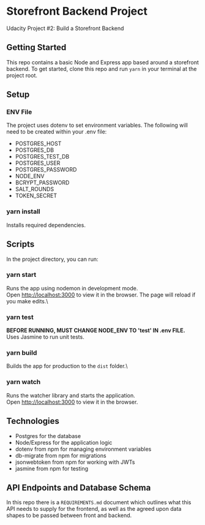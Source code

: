 # Storefront Backend Project

Udacity Project #2: Build a Storefront Backend

## Getting Started

This repo contains a basic Node and Express app based around a storefront backend. To get started, clone this repo and run `yarn` in your terminal at the project root.

## Setup

### ENV File

The project uses dotenv to set environment variables. The following will need to be created within your .env file:

- POSTGRES_HOST
- POSTGRES_DB
- POSTGRES_TEST_DB
- POSTGRES_USER
- POSTGRES_PASSWORD
- NODE_ENV
- BCRYPT_PASSWORD
- SALT_ROUNDS
- TOKEN_SECRET

### yarn install

Installs required dependencies.

## Scripts

In the project directory, you can run:

### yarn start

Runs the app using nodemon in development mode.\
Open [http://localhost:3000](http://localhost:3000) to view it in the browser.
The page will reload if you make edits.\

### yarn test

**BEFORE RUNNING, MUST CHANGE NODE_ENV TO 'test' IN .env FILE.**
Uses Jasmine to run unit tests.

### yarn build

Builds the app for production to the `dist` folder.\

### yarn watch

Runs the watcher library and starts the application.\
Open [http://localhost:3000](http://localhost:3000) to view it in the browser.

## Technologies

- Postgres for the database
- Node/Express for the application logic
- dotenv from npm for managing environment variables
- db-migrate from npm for migrations
- jsonwebtoken from npm for working with JWTs
- jasmine from npm for testing

## API Endpoints and Database Schema

In this repo there is a `REQUIREMENTS.md` document which outlines what this API needs to supply for the frontend, as well as the agreed upon data shapes to be passed between front and backend.
